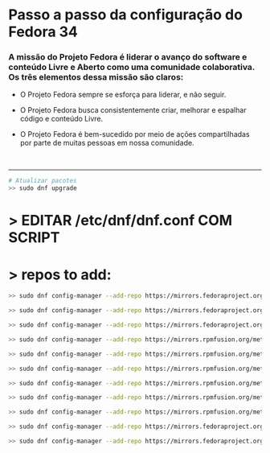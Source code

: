 # Passo a passo da configuração do Fedora 34



### A missão do Projeto Fedora é liderar o avanço do software e conteúdo Livre e Aberto como uma comunidade colaborativa. Os três elementos dessa missão são claros:

- O Projeto Fedora sempre se esforça para liderar, e não seguir.

- O Projeto Fedora busca consistentemente criar, melhorar e espalhar código e conteúdo Livre.

- O Projeto Fedora é bem-sucedido por meio de ações compartilhadas por parte de muitas pessoas em nossa comunidade.


&nbsp;
___
``` bash
# Atualizar pacotes
>> sudo dnf upgrade
```


# > EDITAR /etc/dnf/dnf.conf COM SCRIPT

# > repos to add:
``` bash
>> sudo dnf config-manager --add-repo https://mirrors.fedoraproject.org/metalink?repo=fedora-35&arch=x86_64

>> sudo dnf config-manager --add-repo https://mirrors.fedoraproject.org/metalink?repo=fedora-cisco-openh264-35&arch=x86_64

>> sudo dnf config-manager --add-repo https://mirrors.fedoraproject.org/metalink?repo=fedora-modular-35&arch=x86_64

>> sudo dnf config-manager --add-repo https://mirrors.rpmfusion.org/metalink?repo=free-fedora-35&arch=x86_64

>> sudo dnf config-manager --add-repo https://mirrors.rpmfusion.org/metalink?repo=free-fedora-updates-released-35&arch=x86_64

>> sudo dnf config-manager --add-repo https://mirrors.rpmfusion.org/metalink?repo=nonfree-fedora-35&arch=x86_64

>> sudo dnf config-manager --add-repo https://mirrors.rpmfusion.org/metalink?repo=nonfree-fedora-nvidia-driver-35&arch=x86_64

>> sudo dnf config-manager --add-repo https://mirrors.rpmfusion.org/metalink?repo=nonfree-fedora-steam-35&arch=x86_64

>> sudo dnf config-manager --add-repo https://mirrors.rpmfusion.org/metalink?repo=nonfree-fedora-updates-released-35&arch=x86_64

>> sudo dnf config-manager --add-repo https://mirrors.fedoraproject.org/metalink?repo=updates-released-f35&arch=x86_64

>> sudo dnf config-manager --add-repo https://mirrors.fedoraproject.org/metalink?repo=updates-released-modular-f35&arch=x86_64
```